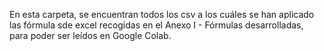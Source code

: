 En esta carpeta, se encuentran todos los csv a los cuáles se han aplicado las fórmula sde excel recogidas en el Anexo I - Fórmulas desarrolladas, para poder ser leídos en Google Colab.
